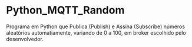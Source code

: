 # Python_MQTT_Random
Programa em Python que Publica (Publish) e Assina (Subscribe) números aleatórios automatiamente, variando de 0 a 100, em broker escolhido pelo desenvolvedor.
